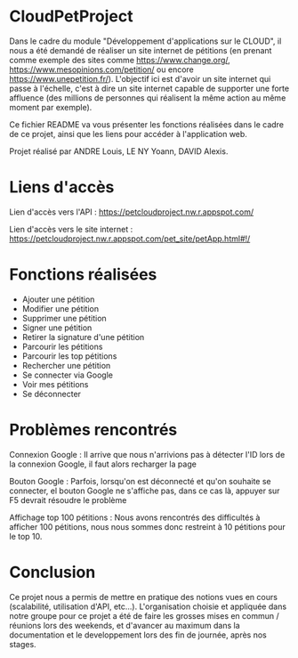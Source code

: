 # CloudPetProject
Dans le cadre du module "Développement d'applications sur le CLOUD", il nous a été demandé de réaliser un site internet de pétitions (en prenant comme exemple des sites comme https://www.change.org/, https://www.mesopinions.com/petition/ ou encore https://www.unepetition.fr/).
L'objectif ici est d'avoir un site internet qui passe à l'échelle, c'est à dire un site internet capable de supporter une forte affluence (des millions de personnes qui réalisent la même action au même moment par exemple).

Ce fichier README va vous présenter les fonctions réalisées dans le cadre de ce projet, ainsi que les liens pour accéder à l'application web.

Projet réalisé par ANDRE Louis, LE NY Yoann, DAVID Alexis.

# Liens d'accès
Lien d'accès vers l'API : https://petcloudproject.nw.r.appspot.com/

Lien d'accès vers le site internet : https://petcloudproject.nw.r.appspot.com/pet_site/petApp.html#!/

# Fonctions réalisées
- Ajouter une pétition
- Modifier une pétition
- Supprimer une pétition
- Signer une pétition
- Retirer la signature d'une pétition
- Parcourir les pétitions
- Parcourir les top pétitions
- Rechercher une pétition
- Se connecter via Google
- Voir mes pétitions
- Se déconnecter

# Problèmes rencontrés
Connexion Google : Il arrive que nous n'arrivions pas à détecter l'ID lors de la connexion Google, il faut alors recharger la page

Bouton Google : Parfois, lorsqu'on est déconnecté et qu'on souhaite se connecter, el bouton Google ne s'affiche pas, dans ce cas là, appuyer sur F5 devrait résoudre le problème

Affichage top 100 pétitions : Nous avons rencontrés des difficultés à afficher 100 pétitions, nous nous sommes donc restreint à 10 pétitions pour le top 10.

# Conclusion
Ce projet nous a permis de mettre en pratique des notions vues en cours (scalabilité, utilisation d'API, etc...).
L'organisation choisie et appliquée dans notre groupe pour ce projet a été de faire les grosses mises en commun / réunions lors des weekends, et d'avancer au maximum dans la documentation et le developpement lors des fin de journée, après nos stages.
